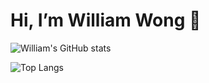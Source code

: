  # Hi, I’m William Wong 👋

![William's GitHub stats](https://github-readme-stats.vercel.app/api?username=ww123w&&show_icons=true&title_color=ffffff&icon_color=ffffff&text_color=daf7dc&bg_color=191919)

![Top Langs](https://github-readme-stats.vercel.app/api/top-langs/?username=ww123w&layout=compact&theme=dark)
